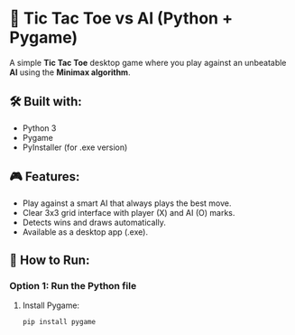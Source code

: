 # 🎯 Tic Tac Toe vs AI (Python + Pygame)

A simple **Tic Tac Toe** desktop game where you play against an unbeatable **AI** using the **Minimax algorithm**.

## 🛠 Built with:
- Python 3
- Pygame
- PyInstaller (for .exe version)

## 🎮 Features:
- Play against a smart AI that always plays the best move.
- Clear 3x3 grid interface with player (X) and AI (O) marks.
- Detects wins and draws automatically.
- Available as a desktop app (.exe).

## 🚀 How to Run:

### Option 1: Run the Python file
1. Install Pygame:
   ```bash
   pip install pygame
   ```
